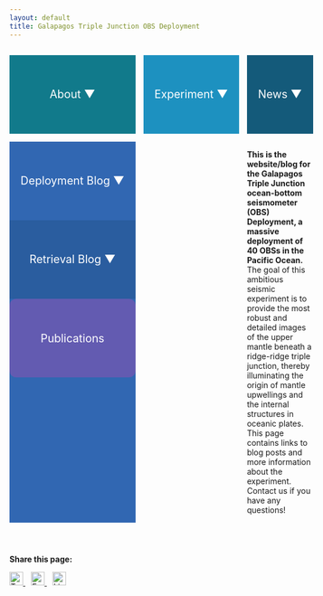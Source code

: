 ```yaml
---
layout: default
title: Galapagos Triple Junction OBS Deployment
---
```


<style>
  header {
    background-color: #0077be !important;
    background-image: linear-gradient(120deg, #003973, #0077be, #00c6ff) !important;
    background-size: cover;
    background-position: center;
    background-repeat: no-repeat;
    height: 250px;
    color: white;
    display: flex;
    flex-direction: column;
    justify-content: center;
    padding: 2em;
    text-shadow: 1px 1px 5px #000;
  }
</style>



<style>
/* Grid layout: 3 columns, 2 rows */
.link-grid {
  display: grid;
  grid-template-columns: repeat(3, 1fr);
  gap: 1em;
  margin-top: 2em;
}

/* Shared button styles */
.link-button,
.dropdown-button {
  font-size: 1.4em;
  color: white;
  padding: 1em;
  border-radius: 12px;
  text-align: center;
  text-decoration: none;
  display: flex;
  justify-content: center;
  align-items: center;
  height: 100px;
  white-space: nowrap;
  overflow: hidden;
  text-overflow: ellipsis;
  cursor: pointer;
}

/* Static links */
.link-button {
  display: flex;
}

/* Individual color overrides */
.About        { background-color: #117a8b; }
.experiment   { background-color: #1d91c0; }
.news         { background-color: #145a7a; }
.retrieval    { background-color: #2a5d9f; }
.deployment   { background-color: #3167b2; }
.publications { background-color: #635bb1; }

/* Dropdown wrapper */
.dropdown {
  position: relative;
  width: 100%;
}

/* Dropdown content styling */
.dropdown-content {
  display: none;
  position: absolute;
  top: 100%;
  left: 0;
  right: 0;
  background-color: white;
  border: 1px solid #ccc;
  border-radius: 8px;
  z-index: 1;
  padding: 0.5em 0;
}

.dropdown-content a {
  display: block;
  padding: 0.5em 1em;
  text-decoration: none;
  color: #155799;
}

.dropdown-content a:hover {
  background-color: #f0f0f0;
}

.dropdown:hover .dropdown-content {
  display: block;
}
</style>


<div class="link-grid">


<div class="dropdown About">
  <div class="dropdown-button">About ▼</div>
  <div class="dropdown-content">
    <a href="/About/Rationale">Scientific Rationale</a>
    <a href="/About/Contact">Contact Us</a>
  </div>
</div>

<div class="dropdown experiment">
  <div class="dropdown-button">Experiment ▼</div>
  <div class="dropdown-content">
    <a href="/experiment/team">Team</a>
    <a href="/experiment/study-region">Study Region</a>
  </div>
</div>

  <div class="dropdown news">
    <div class="dropdown-button">News ▼</div>
    <div class="dropdown-content">
      <a href="/news/DeparturefromSanDiego">Departure from San Diego</a>
      <a href="/news/DeploymentCruiseComplete">All Instruments Deployed!</a>
      <a href="/news/RecoveryBeginning">Recovery Cruise Beginning!</a>
    </div>
  </div>

  <div class="dropdown deployment">
    <div class="dropdown-button">Deployment Blog ▼</div>
    <div class="dropdown-content">
      <a href="/deployment/day1">Day 1</a>
      <a href="/deployment/day2">Day 2</a>
      <a href="/deployment/day3">Day 3</a>
      <a href="/deployment/day4">Day 4</a>
      <a href="/deployment/day5">Day 5</a>
      <a href="/deployment/day6">Day 6</a>
     
    </div>
  </div>

  <div class="dropdown retrieval">
    <div class="dropdown-button">Retrieval Blog ▼</div>
    <div class="dropdown-content">
      <a href="/retrieval/day1">Day 1</a>
      <a href="/retrieval/day2">Day 2</a>
      <a href="/retrieval/day3">Day 3</a>
    </div>
  </div>

  <a href="/publications" class="link-button publications">
    Publications
  </a>

</div>

<br>

<b>This is the website/blog for the Galapagos Triple Junction ocean-bottom seismometer (OBS) Deployment, a massive deployment of 40 OBSs in the Pacific Ocean. </b> The goal of this ambitious seismic experiment is to provide the most robust and detailed images of the upper mantle beneath a ridge-ridge triple junction, thereby illuminating the origin of mantle upwellings and the internal structures in oceanic plates. This page contains links to blog posts and more information about the experiment. Contact us if you have any questions!

<div style="margin-top: 2em;">
  <p><strong>Share this page:</strong></p>
  <a href="https://twitter.com/intent/tweet?url={{ page.url | absolute_url }}&text={{ page.title | uri_escape }}" target="_blank" style="margin-right: 10px;">
    <img src="https://cdn.jsdelivr.net/npm/simple-icons@v5/icons/twitter.svg" alt="Twitter" width="24" height="24">
  </a>
  <a href="https://www.facebook.com/sharer/sharer.php?u={{ page.url | absolute_url }}" target="_blank" style="margin-right: 10px;">
    <img src="https://cdn.jsdelivr.net/npm/simple-icons@v5/icons/facebook.svg" alt="Facebook" width="24" height="24">
  </a>
  <a href="https://www.linkedin.com/shareArticle?mini=true&url={{ page.url | absolute_url }}&title={{ page.title | uri_escape }}" target="_blank">
    <img src="https://cdn.jsdelivr.net/npm/simple-icons@v5/icons/linkedin.svg" alt="LinkedIn" width="24" height="24">
  </a>
</div>
